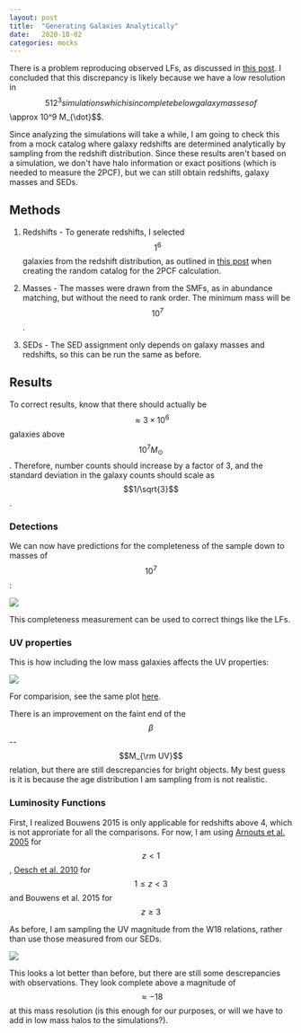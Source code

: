 ```yaml
---
layout: post
title:  "Generating Galaxies Analytically"
date:   2020-10-02
categories: mocks
---
```



There is a problem reproducing observed LFs, as discussed in <a href="https://ndrakos.github.io/blog/mocks/Luminosity_Function/">this post</a>. I concluded that this discrepancy is likely because we have a low resolution in $$512^3 simulations which is incomplete below galaxy masses of $$\approx 10^9 M_{\dot}$$.


Since analyzing the simulations will take a while, I am going to check this from a mock catalog where galaxy redshifts are determined analytically by sampling from the redshift distribution. Since these results aren't based on a simulation, we don't have halo information or exact positions (which is needed to measure the 2PCF), but we can still obtain redshifts, galaxy masses and SEDs.


## Methods


1. Redshifts - To generate redshifts, I selected $$1^6$$ galaxies from the redshift distribution, as outlined in <a href="https://ndrakos.github.io/blog/mocks/2PCF_Mock_Galaxies/">this post</a> when creating the random catalog for the 2PCF calculation.

2. Masses - The masses were drawn from the SMFs, as in abundance matching, but without the need to rank order. The minimum mass will be $$10^7$$.


3. SEDs - The SED assignment only depends on galaxy masses and redshifts, so this can be run the same as before.


## Results

To correct results, know that there should actually be $$\approx 3 \times 10^6$$ galaxies above $$10^7 M_{\odot}$$. Therefore, number counts should increase by a factor of 3, and the standard deviation in the galaxy counts should scale as $$1/\sqrt{3}$$.

### Detections

We can now have predictions for the completeness of the sample down to masses of $$10^7$$:

<img src="{{ site.baseurl }}/assets/plots/20201002_frac_detect.png">

This completeness measurement can be used to correct things like the LFs.


### UV properties


This is how including the low mass galaxies affects the UV properties:

<img src="{{ site.baseurl }}/assets/plots/20201002_MUV.png">

For comparision, see the same plot <a href="https://ndrakos.github.io/blog/mocks/Luminosity_Function/">here</a>.



There is an improvement on the faint end of the $$\beta$$--$$M_{\rm UV}$$ relation, but there are still descrepancies for bright objects. My best guess is it is because the age distribution I am sampling from is not realistic.


### Luminosity Functions

First, I realized Bouwens 2015 is only applicable for redshifts above 4, which is not approriate for all the comparisons. For now, I am using <a href="https://ui.adsabs.harvard.edu/abs/2005ApJ...619L..43A/abstract">Arnouts et al. 2005</a> for $$z<1$$, <a href="https://ui.adsabs.harvard.edu/abs/2010ApJ...725L.150O/abstract">Oesch et al. 2010</a> for $$1\leq z<3$$ and Bouwens et al. 2015 for $$z \ge 3$$

As before, I am sampling the UV magnitude from the W18 relations, rather than use those measured from our SEDs.

<img src="{{ site.baseurl }}/assets/plots/20201002_LF.png">

This looks a lot better than before, but there are still some descrepancies with observations. They look complete above a magnitude of $$\approx -18$$ at this mass resolution (is this enough for our purposes, or will we have to add in low mass halos to the simulations?).
